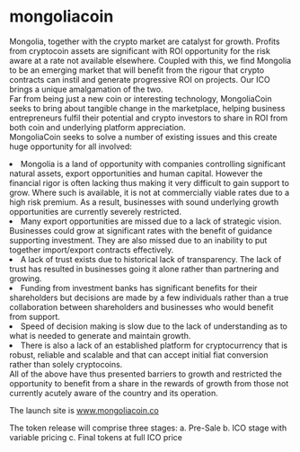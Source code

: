 # mongoliacoin
Mongolia, together with the crypto market are catalyst for growth. Profits from cryptocoin assets are significant with ROI opportunity for the risk aware at a rate not available elsewhere. Coupled with this, we find Mongolia to be an emerging market that will benefit from the rigour that crypto contracts can instil and generate progressive ROI on projects. Our ICO brings a unique amalgamation of the two. <br/>
Far from being just a new coin or interesting technology, MongoliaCoin seeks to bring about tangible change in the marketplace, helping business entrepreneurs fulfil their potential and crypto investors to share in ROI from both coin and underlying platform appreciation.<br/>
MongoliaCoin seeks to solve a number of existing issues and this create huge opportunity for all involved:
<li>Mongolia is a land of opportunity with companies controlling significant natural assets, export opportunities and human capital. However the financial rigor is often lacking thus making it very difficult to gain support to grow. Where such is available, it is not at commercially viable rates due to a high risk premium. As a result, businesses with sound underlying growth opportunities are currently severely restricted.
<li>Many export opportunities are missed due to a lack of strategic vision. Businesses could grow at significant rates with the benefit of guidance supporting investment. They are also missed due to an inability to put together import/export contracts effectively.
<li>A lack of trust exists due to historical lack of transparency. The lack of trust has resulted in businesses going it alone rather than partnering and growing.
<li>Funding from investment banks has significant benefits for their shareholders but decisions are made by a few individuals rather than a true collaboration between shareholders and businesses who would benefit from support.
<li>Speed of decision making is slow due to the lack of understanding as to what is needed to generate and maintain growth.
<li>There is also a lack of an established platform for cryptocurrency that is robust, reliable and scalable and that can accept initial fiat conversion rather than solely cryptocoins.</li>
All of the above have thus presented barriers to growth and restricted the opportunity to benefit from a share in the rewards of growth from those not currently acutely aware of the country and its operation. <br/>

The launch site is www.mongoliacoin.co

The token release will comprise three stages:
a. Pre-Sale
b. ICO stage with variable pricing
c. Final tokens at full ICO price
